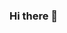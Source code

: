 ### Hi there 👋

<!--
**blakwing/blakwing** is a ✨ _special_ ✨ repository because its `README.md` (this file) appears on your GitHub profile.

Here are some ideas to get you started:

- 🔭 I’m currently working on some game stuff
- 🌱 I’m currently learning stuff
- 👯 I’m looking to collaborate on anything really
- 💬 Ask me about ducks
- 📫 How to reach me: don't
- ⚡ Fun fact: duck
-->
